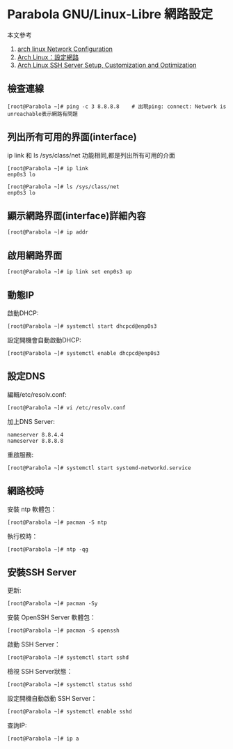 Parabola GNU/Linux-Libre 網路設定
=======================

本文參考 
1. [arch linux Network Configuration](https://wiki.archlinux.org/index.php/Network_configuration_(%E6%AD%A3%E9%AB%94%E4%B8%AD%E6%96%87)) 
2. [Arch Linux：設定網路](http://www.wlintmp.net/2015/11/arch-linux.html)
3. [Arch Linux SSH Server Setup, Customization and Optimization](https://linuxhint.com/arch_linux_ssh_server/)

檢查連線
----------

    [root@Parabola ~]# ping -c 3 8.8.8.8    # 出現ping: connect: Network is unreachable表示網路有問題

列出所有可用的界面(interface)
----------
ip link 和 ls /sys/class/net 功能相同,都是列出所有可用的介面

    [root@Parabola ~]# ip link
    enp0s3 lo

    [root@Parabola ~]# ls /sys/class/net
    enp0s3 lo

顯示網路界面(interface)詳細內容
----------
    [root@Parabola ~]# ip addr

啟用網路界面
----------
    [root@Parabola ~]# ip link set enp0s3 up

動態IP
----------
啟動DHCP:

    [root@Parabola ~]# systemctl start dhcpcd@enp0s3

設定開機會自動啟動DHCP:

    [root@Parabola ~]# systemctl enable dhcpcd@enp0s3

設定DNS
----------
編輯/etc/resolv.conf:

    [root@Parabola ~]# vi /etc/resolv.conf    

加上DNS Server:

    nameserver 8.8.4.4
    nameserver 8.8.8.8

重啟服務:

    [root@Parabola ~]# systemctl start systemd-networkd.service

網路校時
----------
安裝 ntp 軟體包：

    [root@Parabola ~]# pacman -S ntp 

執行校時：    

    [root@Parabola ~]# ntp -qg    

安裝SSH Server
----------
更新:

    [root@Parabola ~]# pacman -Sy

安裝 OpenSSH Server 軟體包：

    [root@Parabola ~]# pacman -S openssh

啟動 SSH Server：    

    [root@Parabola ~]# systemctl start sshd    

檢視 SSH Server狀態：    

    [root@Parabola ~]# systemctl status sshd

設定開機自動啟動 SSH Server：    

    [root@Parabola ~]# systemctl enable sshd     

查詢IP:

    [root@Parabola ~]# ip a
